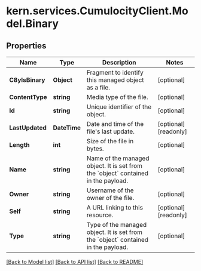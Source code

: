 # kern.services.CumulocityClient.Model.Binary

## Properties

Name | Type | Description | Notes
------------ | ------------- | ------------- | -------------
**C8yIsBinary** | **Object** | Fragment to identify this managed object as a file. | [optional] 
**ContentType** | **string** | Media type of the file. | [optional] 
**Id** | **string** | Unique identifier of the object. | [optional] 
**LastUpdated** | **DateTime** | Date and time of the file&#39;s last update. | [optional] [readonly] 
**Length** | **int** | Size of the file in bytes. | [optional] 
**Name** | **string** | Name of the managed object. It is set from the &#x60;object&#x60; contained in the payload. | [optional] 
**Owner** | **string** | Username of the owner of the file. | [optional] 
**Self** | **string** | A URL linking to this resource. | [optional] [readonly] 
**Type** | **string** | Type of the managed object. It is set from the &#x60;object&#x60; contained in the payload. | [optional] 

[[Back to Model list]](../README.md#documentation-for-models) [[Back to API list]](../README.md#documentation-for-api-endpoints) [[Back to README]](../README.md)

